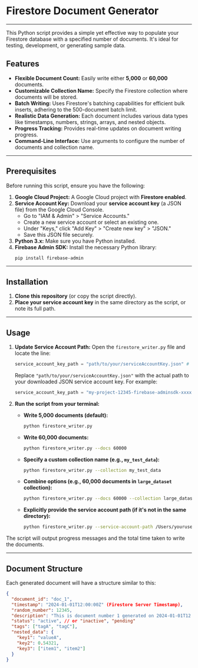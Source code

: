 # Firestore Document Generator

---

This Python script provides a simple yet effective way to populate your Firestore database with a specified number of documents. It's ideal for testing, development, or generating sample data.

## Features

* **Flexible Document Count:** Easily write either **5,000** or **60,000** documents.
* **Customizable Collection Name:** Specify the Firestore collection where documents will be stored.
* **Batch Writing:** Uses Firestore's batching capabilities for efficient bulk inserts, adhering to the 500-document batch limit.
* **Realistic Data Generation:** Each document includes various data types like timestamps, numbers, strings, arrays, and nested objects.
* **Progress Tracking:** Provides real-time updates on document writing progress.
* **Command-Line Interface:** Use arguments to configure the number of documents and collection name.

---

## Prerequisites

Before running this script, ensure you have the following:

1.  **Google Cloud Project:** A Google Cloud project with **Firestore enabled**.
2.  **Service Account Key:** Download your **service account key** (a JSON file) from the Google Cloud Console.
    * Go to "IAM & Admin" > "Service Accounts."
    * Create a new service account or select an existing one.
    * Under "Keys," click "Add Key" > "Create new key" > "JSON."
    * Save this JSON file securely.
3.  **Python 3.x:** Make sure you have Python installed.
4.  **Firebase Admin SDK:** Install the necessary Python library:
    ```bash
    pip install firebase-admin
    ```

---

## Installation

1.  **Clone this repository** (or copy the script directly).
2.  **Place your service account key** in the same directory as the script, or note its full path.

---

## Usage

1.  **Update Service Account Path:** Open the `firestore_writer.py` file and locate the line:
    ```python
    service_account_key_path = "path/to/your/serviceAccountKey.json" # <--- CHANGE THIS PATH
    ```
    Replace `"path/to/your/serviceAccountKey.json"` with the actual path to your downloaded JSON service account key. For example:
    ```python
    service_account_key_path = "my-project-12345-firebase-adminsdk-xxxxx-xxxxxxxxxx.json"
    ```

2.  **Run the script from your terminal:**

    * **Write 5,000 documents (default):**
        ```bash
        python firestore_writer.py
        ```

    * **Write 60,000 documents:**
        ```bash
        python firestore_writer.py --docs 60000
        ```

    * **Specify a custom collection name (e.g., `my_test_data`):**
        ```bash
        python firestore_writer.py --collection my_test_data
        ```

    * **Combine options (e.g., 60,000 documents in `large_dataset` collection):**
        ```bash
        python firestore_writer.py --docs 60000 --collection large_dataset
        ```

    * **Explicitly provide the service account path (if it's not in the same directory):**
        ```bash
        python firestore_writer.py --service-account-path /Users/youruser/keys/my-project-key.json --docs 60000
        ```

The script will output progress messages and the total time taken to write the documents.

---

## Document Structure

Each generated document will have a structure similar to this:

```json
{
  "document_id": "doc_1",
  "timestamp": "2024-01-01T12:00:00Z" (Firestore Server Timestamp),
  "random_number": 12345,
  "description": "This is document number 1 generated on 2024-01-01T12:00:00.000000.",
  "status": "active", // or "inactive", "pending"
  "tags": ["tagA", "tagC"],
  "nested_data": {
    "key1": "valueA",
    "key2": 0.54321,
    "key3": ["item1", "item2"]
  }
}

